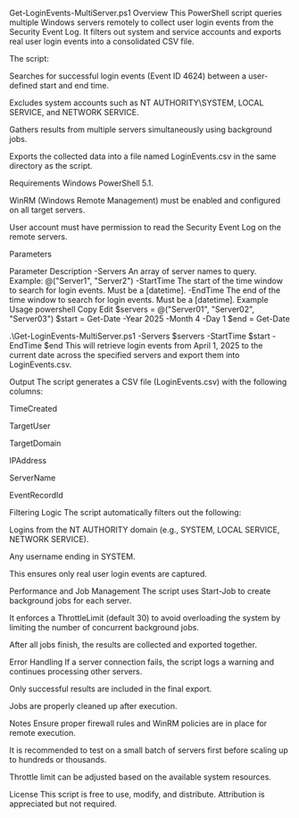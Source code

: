 Get-LoginEvents-MultiServer.ps1
Overview
This PowerShell script queries multiple Windows servers remotely to collect user login events from the Security Event Log. It filters out system and service accounts and exports real user login events into a consolidated CSV file.

The script:

Searches for successful login events (Event ID 4624) between a user-defined start and end time.

Excludes system accounts such as NT AUTHORITY\SYSTEM, LOCAL SERVICE, and NETWORK SERVICE.

Gathers results from multiple servers simultaneously using background jobs.

Exports the collected data into a file named LoginEvents.csv in the same directory as the script.

Requirements
Windows PowerShell 5.1.

WinRM (Windows Remote Management) must be enabled and configured on all target servers.

User account must have permission to read the Security Event Log on the remote servers.

Parameters

Parameter	Description
-Servers	An array of server names to query. Example: @("Server1", "Server2")
-StartTime	The start of the time window to search for login events. Must be a [datetime].
-EndTime	The end of the time window to search for login events. Must be a [datetime].
Example Usage
powershell
Copy
Edit
$servers = @("Server01", "Server02", "Server03")
$start = Get-Date -Year 2025 -Month 4 -Day 1
$end = Get-Date

.\Get-LoginEvents-MultiServer.ps1 -Servers $servers -StartTime $start -EndTime $end
This will retrieve login events from April 1, 2025 to the current date across the specified servers and export them into LoginEvents.csv.

Output
The script generates a CSV file (LoginEvents.csv) with the following columns:

TimeCreated

TargetUser

TargetDomain

IPAddress

ServerName

EventRecordId

Filtering Logic
The script automatically filters out the following:

Logins from the NT AUTHORITY domain (e.g., SYSTEM, LOCAL SERVICE, NETWORK SERVICE).

Any username ending in SYSTEM.

This ensures only real user login events are captured.

Performance and Job Management
The script uses Start-Job to create background jobs for each server.

It enforces a ThrottleLimit (default 30) to avoid overloading the system by limiting the number of concurrent background jobs.

After all jobs finish, the results are collected and exported together.

Error Handling
If a server connection fails, the script logs a warning and continues processing other servers.

Only successful results are included in the final export.

Jobs are properly cleaned up after execution.

Notes
Ensure proper firewall rules and WinRM policies are in place for remote execution.

It is recommended to test on a small batch of servers first before scaling up to hundreds or thousands.

Throttle limit can be adjusted based on the available system resources.

License
This script is free to use, modify, and distribute.
Attribution is appreciated but not required.

